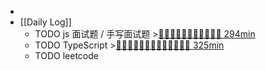 -
- [[Daily Log]]
	- TODO js 面试题 / 手写面试题 >[🍅🍅🍅🍅🍅🍅🍅🍅🍅🍅🍅 294min](#agenda-pomo://?t=f-1694402120959-1500%2Cf-1694414144748-1500%2Cf-1694416709713-1500%2Cf-1694419162685-1500%2Cf-1694436293385-1500%2Cf-1694693011480-1500%2Cf-1694698339425-1500%2Cf-1694701183658-1500%2Cp-1694703716733-1136%2Cf-1694761520924-1500%2Cf-1694767350043-1500%2Cf-1694774780122-1500)
	- TODO TypeScript >[🍅🍅🍅🍅🍅🍅🍅🍅🍅🍅🍅🍅🍅 325min](#agenda-pomo://?t=f-1695308311115-1500%2Cf-1695349099714-1500%2Cf-1695375858482-1500%2Cf-1695436687117-1500%2Cf-1695439181707-1500%2Cf-1695440766587-1500%2Cf-1695609414468-1500%2Cf-1695611363614-1500%2Cf-1695617211394-1500%2Cf-1695738062666-1500%2Cf-1695739908407-1500%2Cf-1695800100290-1500%2Cf-1695806728733-1500)
	- TODO leetcode